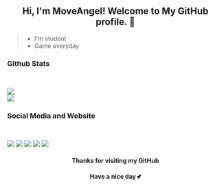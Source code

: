 <h2 align="center">Hi, I'm MoveAngel! Welcome to My GitHub profile. 👋</h2>

> - I'm student
> - Game everyday

<h3><b>Github Stats</b></h3><br>
  <p>
    <a href="https://github.com/MoveAngel"><img src="https://github-readme-stats.vercel.app/api?username=MoveAngel&show_icons=true&theme=highcontrast"></a><br>
    <a href="https://github.com/MoveAngel"><img src="https://github-readme-stats.vercel.app/api/top-langs/?username=MoveAngel&theme=highcontrast&layout=compact"></a>
  </p>

<h3><b>Social Media and Website</b></h3><br>
  <p>
    <a href="https://steamcommunity.com/id/CandyRin"> <img src="https://img.icons8.com/clouds/100/000000/steam.png"/></a>
    <a href="https://github.com/MoveAngel"> <img src="https://img.icons8.com/clouds/100/000000/github.png"/></a>
    <a href="https://t.me/MoveAngel"> <img src="https://img.icons8.com/clouds/100/000000/telegram-app.png"/></a>
    <a href="https://open.spotify.com/user/tgymctc9gtq4k8oyows4cw5hu"> <img src="https://img.icons8.com/clouds/100/000000/spotify.png"/></a>
    <a href="https://moveangel.github.io"> <img src="https://img.icons8.com/clouds/100/000000/domain.png"/></a>
  </p>

<h4 align="center">Thanks for visiting my GitHub</h4>
<h4 align="center">Have a nice day 💕</h4>